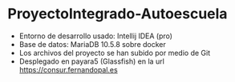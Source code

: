 # ProyectoIntegrado-Autoescuela
- Entorno de desarrollo usado: Intellij IDEA (pro)
- Base de datos: MariaDB 10.5.8 sobre docker
- Los archivos del proyecto se han subido por medio de Git
- Desplegado en payara5 (Glassfish) en la url https://consur.fernandopal.es
